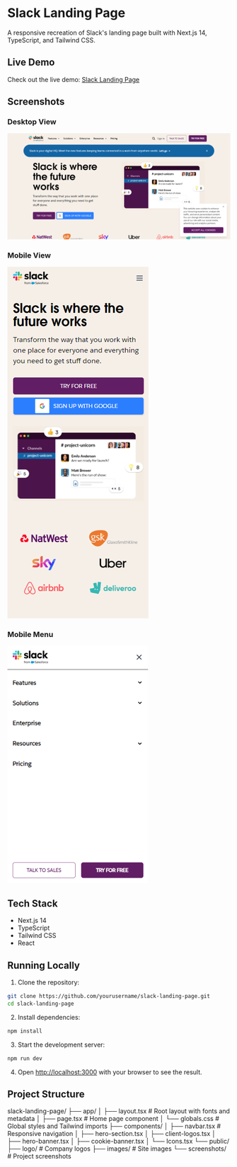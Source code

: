 # Slack Landing Page

A responsive recreation of Slack's landing page built with Next.js 14, TypeScript, and Tailwind CSS.

## Live Demo

Check out the live demo: [Slack Landing Page](https://slack-landing-page.vercel.app)

## Screenshots

### Desktop View

![Desktop View](public/screenshots/desktop.png)

### Mobile View

![Mobile View](public/screenshots/mobile.png)

### Mobile Menu

![Mobile Menu](public/screenshots/mobile-menu.png)

## Tech Stack

- Next.js 14
- TypeScript
- Tailwind CSS
- React

## Running Locally

1. Clone the repository:

```bash
git clone https://github.com/yourusername/slack-landing-page.git
cd slack-landing-page
```

2. Install dependencies:

```bash
npm install
```

3. Start the development server:

```bash
npm run dev
```

4. Open [http://localhost:3000](http://localhost:3000) with your browser to see the result.

## Project Structure

slack-landing-page/
├── app/
│ ├── layout.tsx # Root layout with fonts and metadata
│ ├── page.tsx # Home page component
│ └── globals.css # Global styles and Tailwind imports
├── components/
│ ├── navbar.tsx # Responsive navigation
│ ├── hero-section.tsx
│ ├── client-logos.tsx
│ ├── hero-banner.tsx
│ ├── cookie-banner.tsx
│ └── Icons.tsx
└── public/
├── logo/ # Company logos
├── images/ # Site images
└── screenshots/ # Project screenshots
